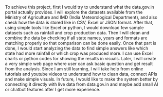 To achieve this project, first I would try to understand what the data.gov.in portal actually provides. I will explore the datasets available from the Ministry of Agriculture and IMD (India Meteorological Department), and also check how the data is stored like in CSV, Excel or JSON format. After that, using simple tools like Excel or python, I would download few sample datasets such as rainfall and crop production data. Then I will clean and combine the data by checking if all state names, years and formats are matching properly so that comparison can be done easily. Once that part is done, I would start analyzing the data to find simple answers like which state had more rainfall or which crop was produced more. I can use Excel charts or python codes for showing the results in visuals. Later, I will create a very simple web page where user can ask basic question and get result from the analysis. Since I am still learning, I will take help from online tutorials and youtube videos to understand how to clean data, connect APIs and make simple visuals. In future, I would like to make the system better by connecting it directly with live data from data.gov.in and maybe add small AI or chatbot features after I get more experience.

